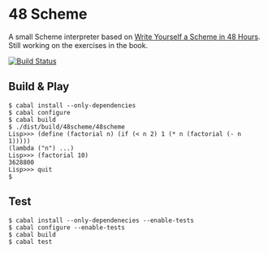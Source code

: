 # 48 Scheme

A small Scheme interpreter based on [Write Yourself a Scheme in 48 Hours](http://en.wikibooks.org/wiki/Write_Yourself_a_Scheme_in_48_Hours). Still working on the exercises in the book.

[![Build Status](https://travis-ci.org/shuhei/48scheme.png)](https://travis-ci.org/shuhei/48scheme)

## Build & Play

```
$ cabal install --only-dependencies
$ cabal configure
$ cabal build
$ ./dist/build/48scheme/48scheme
Lisp>>> (define (factorial n) (if (< n 2) 1 (* n (factorial (- n 1)))))
(lambda ("n") ...)
Lisp>>> (factorial 10)
3628800
Lisp>>> quit
$
```

## Test

```
$ cabal install --only-dependenecies --enable-tests
$ cabal configure --enable-tests
$ cabal build
$ cabal test
```
